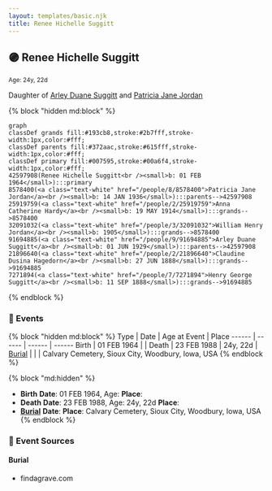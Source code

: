 ```yaml
---
layout: templates/basic.njk
title: Renee Hichelle Suggitt
---
```

## 🟣 Renee Hichelle Suggitt
<small>Age: 24y, 22d</small>

Daughter of [Arley Duane Suggitt](/people/9/91694885) and [Patricia Jane Jordan](/people/8/8578400)

{% block "hidden md:block" %}
```mermaid
graph
classDef grands fill:#193cb8,stroke:#2b7fff,stroke-width:1px,color:#fff;
classDef parents fill:#372aac,stroke:#615fff,stroke-width:1px,color:#fff;
classDef primary fill:#007595,stroke:#00a6f4,stroke-width:1px,color:#fff;
42597908(Renee Hichelle Suggitt<br /><small>b: 01 FEB 1964</small>):::primary
8578400(<a class="text-white" href="/people/8/8578400">Patricia Jane Jordan</a><br /><small>b: 14 JAN 1936</small>):::parents-->42597908
25919759(<a class="text-white" href="/people/2/25919759">Anna Catherine Hardy</a><br /><small>b: 19 MAY 1914</small>):::grands-->8578400
32091032(<a class="text-white" href="/people/3/32091032">William Henry Jordan</a><br /><small>b: 1905</small>):::grands-->8578400
91694885(<a class="text-white" href="/people/9/91694885">Arley Duane Suggitt</a><br /><small>b: 01 JUN 1929</small>):::parents-->42597908
21896640(<a class="text-white" href="/people/2/21896640">Claudine Dusina Hagedorn</a><br /><small>b: 27 JUN 1888</small>):::grands-->91694885
7271894(<a class="text-white" href="/people/7/7271894">Henry George Suggitt</a><br /><small>b: 11 SEP 1888</small>):::grands-->91694885
```
{% endblock %}

### 📆 Events

{% block "hidden md:block" %}
Type | Date | Age at Event | Place
------ | ------ | ------ | ------
Birth | 01 FEB 1964 |  |
Death | 23 FEB 1988 | 24y, 22d |
[Burial](#event-event-4) |  |  | Calvary Cemetery, Sioux City, Woodbury, Iowa, USA
{% endblock %}

{% block "md:hidden" %}
- **Birth**
**Date**: 01 FEB 1964, Age:
**Place**:
- **Death**
**Date**: 23 FEB 1988, Age: 24y, 22d
**Place**:
- **[Burial](#event-event-4)**
**Date**:
**Place**: Calvary Cemetery, Sioux City, Woodbury, Iowa, USA
{% endblock %}

### 📰 Event Sources

#### <a id="event-event-4"></a> Burial
* findagrave.com

